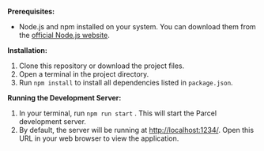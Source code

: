 **Prerequisites:**

- Node.js and npm installed on your system. You can download them from the [official Node.js website](https://nodejs.org/en).

**Installation:**

1. Clone this repository or download the project files.
2. Open a terminal in the project directory.
3. Run `npm install` to install all dependencies listed in `package.json`.

**Running the Development Server:**

1. In your terminal, run `npm run start` . This will start the Parcel development server.
2. By default, the server will be running at [http://localhost:1234/](http://localhost:1234/). Open this URL in your web browser to view the application.

